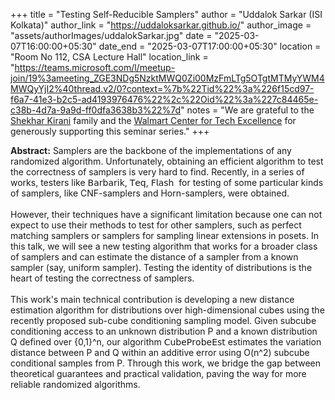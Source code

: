 +++
title = "Testing Self-Reducible Samplers"
author = "Uddalok Sarkar (ISI Kolkata)"
author_link = "https://uddaloksarkar.github.io/"
author_image = "assets/authorImages/uddalokSarkar.jpg"
date = "2025-03-07T16:00:00+05:30"
date_end = "2025-03-07T17:00:00+05:30"
location = "Room No 112, CSA Lecture Hall"
location_link = "https://teams.microsoft.com/l/meetup-join/19%3ameeting_ZGE3NDg5NzktMWQ0Zi00MzFmLTg5OTgtMTMyYWM4MWQyYjI2%40thread.v2/0?context=%7b%22Tid%22%3a%226f15cd97-f6a7-41e3-b2c5-ad4193976476%22%2c%22Oid%22%3a%227c84465e-c38b-4d7a-9a9d-ff0dfa3638b3%22%7d"
notes = "We are grateful to the <a href = "https://www.accel.com/people/shekhar-kirani" target= "_blank">Shekhar Kirani</a> family and the <a href = "https://www.csa.iisc.ac.in/cfe-walmart/" target= "_blank">Walmart Center for Tech Excellence</a> for generously supporting this seminar series."
+++

<b>Abstract:</b>
Samplers are the backbone of the implementations of any randomized algorithm. Unfortunately, obtaining an efficient algorithm to test the correctness of samplers is very hard to find. Recently, in a series of works, testers like 𝖡𝖺𝗋𝖻𝖺𝗋𝗂𝗄, 𝖳𝖾𝗊, 𝖥𝗅𝖺𝗌𝗁  for testing of some particular kinds of samplers, like CNF-samplers and Horn-samplers, were obtained.
<br><br>
However, their techniques have a significant limitation because one can not expect to use their methods to test for other samplers, such as perfect matching samplers or samplers for sampling linear extensions in posets. In this talk, we will see a new testing algorithm that works for a broader class of samplers and can estimate the distance of a sampler from a known sampler (say, uniform sampler). Testing the identity of distributions is the heart of testing the correctness of samplers.
<br><br>
This work's main technical contribution is developing a new distance estimation algorithm for distributions over high-dimensional cubes using the recently proposed sub-cube conditioning sampling model. Given subcube conditioning access to an unknown distribution P and a known distribution Q defined over {0,1}^n, our algorithm 𝖢𝗎𝖻𝖾𝖯𝗋𝗈𝖻𝖾𝖤𝗌𝗍 estimates the variation distance between P and Q within an additive error using O(n^2) subcube conditional samples from P. Through this work, we bridge the gap between theoretical guarantees and practical validation, paving the way for more reliable randomized algorithms.